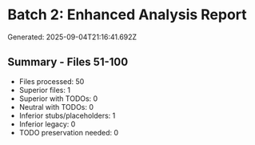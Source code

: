 # Batch 2: Enhanced Analysis Report
Generated: 2025-09-04T21:16:41.692Z

## Summary - Files 51-100
- Files processed: 50
- Superior files: 1
- Superior with TODOs: 0
- Neutral with TODOs: 0
- Inferior stubs/placeholders: 1
- Inferior legacy: 0
- TODO preservation needed: 0


